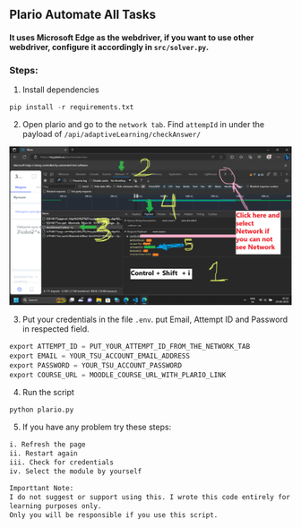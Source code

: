 ## Plario Automate All Tasks

#### It uses Microsoft Edge as the webdriver, if you want to use other webdriver, configure it accordingly in `src/solver.py`.

### Steps:
1. Install dependencies
```python
pip install -r requirements.txt
```

2. Open plario and go to the `network tab`. Find `attempId` in under the payload of `/api/adaptiveLearning/checkAnswer/`

![How to Find attempId in Network Tab](images/edge-network-tab.png)

3. Put your credentials in the file `.env`. put Email, Attempt ID and  Password in respected field.
```python
export ATTEMPT_ID = PUT_YOUR_ATTEMPT_ID_FROM_THE_NETWORK_TAB
export EMAIL = YOUR_TSU_ACCOUNT_EMAIL_ADDRESS
export PASSWORD = YOUR_TSU_ACCOUNT_PASSWORD
export COURSE_URL = MOODLE_COURSE_URL_WITH_PLARIO_LINK
```

4. Run the script
```python
python plario.py
```

5. If you have any problem try these steps:
```
i. Refresh the page
ii. Restart again
iii. Check for credentials
iv. Select the module by yourself
```

```
Importtant Note:
I do not suggest or support using this. I wrote this code entirely for learning purposes only. 
Only you will be responsible if you use this script.
```